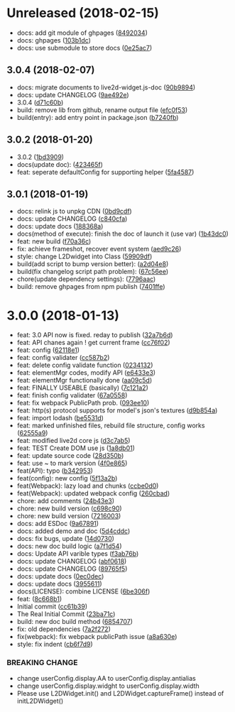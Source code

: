 <a name="Unreleased"></a>
# Unreleased (2018-02-15)

* docs: add git module of ghpages ([8492034](https://github.com/xiazeyu/live2d-widget.js/commit/8492034))
* docs: ghpages ([103b1dc](https://github.com/xiazeyu/live2d-widget.js/commit/103b1dc))
* docs: use submodule to store docs ([0e25ac7](https://github.com/xiazeyu/live2d-widget.js/commit/0e25ac7))



<a name="3.0.4"></a>
## 3.0.4 (2018-02-07)

* docs: migrate documents to live2d-widget.js-doc ([90b9894](https://github.com/xiazeyu/live2d-widget.js/commit/90b9894))
* docs: update CHANGELOG ([9ae492e](https://github.com/xiazeyu/live2d-widget.js/commit/9ae492e))
* 3.0.4 ([d71c60b](https://github.com/xiazeyu/live2d-widget.js/commit/d71c60b))
* build: remove lib from github, rename output file ([efc0f53](https://github.com/xiazeyu/live2d-widget.js/commit/efc0f53))
* build(entry): add entry point in package.json ([b7240fb](https://github.com/xiazeyu/live2d-widget.js/commit/b7240fb))



<a name="3.0.2"></a>
## 3.0.2 (2018-01-20)

* 3.0.2 ([1bd3909](https://github.com/xiazeyu/live2d-widget.js/commit/1bd3909))
* docs(update doc): ([423465f](https://github.com/xiazeyu/live2d-widget.js/commit/423465f))
* feat: seperate defaultConfig for supporting helper ([5fa4587](https://github.com/xiazeyu/live2d-widget.js/commit/5fa4587))



<a name="3.0.1"></a>
## 3.0.1 (2018-01-19)

* docs: relink js to unpkg CDN ([0bd9cdf](https://github.com/xiazeyu/live2d-widget.js/commit/0bd9cdf))
* docs: update CHANGELOG ([c840cfa](https://github.com/xiazeyu/live2d-widget.js/commit/c840cfa))
* docs: update docs ([188368a](https://github.com/xiazeyu/live2d-widget.js/commit/188368a))
* docs(method of execute): finish the doc of launch it (use var) ([1b43dc0](https://github.com/xiazeyu/live2d-widget.js/commit/1b43dc0))
* feat: new build ([f70a36c](https://github.com/xiazeyu/live2d-widget.js/commit/f70a36c))
* fix: achieve frameshot, recover event system ([aed9c26](https://github.com/xiazeyu/live2d-widget.js/commit/aed9c26))
* style: change L2Dwidget into Class ([59909df](https://github.com/xiazeyu/live2d-widget.js/commit/59909df))
* build(add script to bump version better): ([a2d04e8](https://github.com/xiazeyu/live2d-widget.js/commit/a2d04e8))
* build(fix changelog script path problem): ([67c56ee](https://github.com/xiazeyu/live2d-widget.js/commit/67c56ee))
* chore(update dependency settings): ([7796aac](https://github.com/xiazeyu/live2d-widget.js/commit/7796aac))
* build: remove ghpages from npm publish ([7401ffe](https://github.com/xiazeyu/live2d-widget.js/commit/7401ffe))



<a name="3.0.0"></a>
# 3.0.0 (2018-01-13)

* feat: 3.0 API now is fixed. reday to publish ([32a7b6d](https://github.com/xiazeyu/live2d-widget.js/commit/32a7b6d))
* feat: API chanes again ! get current frame ([cc76f02](https://github.com/xiazeyu/live2d-widget.js/commit/cc76f02))
* feat: config ([62118e1](https://github.com/xiazeyu/live2d-widget.js/commit/62118e1))
* feat: config validater ([cc587b2](https://github.com/xiazeyu/live2d-widget.js/commit/cc587b2))
* feat: delete config validate function ([0234132](https://github.com/xiazeyu/live2d-widget.js/commit/0234132))
* feat: elementMgr codes, modify API ([e6433e3](https://github.com/xiazeyu/live2d-widget.js/commit/e6433e3))
* feat: elementMgr functionally done ([aa09c5d](https://github.com/xiazeyu/live2d-widget.js/commit/aa09c5d))
* feat: FINALLY USEABLE (basically) ([7c121a2](https://github.com/xiazeyu/live2d-widget.js/commit/7c121a2))
* feat: finish config validater ([67a0558](https://github.com/xiazeyu/live2d-widget.js/commit/67a0558))
* feat: fix webpack PublicPath prob. ([093ee10](https://github.com/xiazeyu/live2d-widget.js/commit/093ee10))
* feat: http(s) protocol supports for model's json's textures ([d9b854a](https://github.com/xiazeyu/live2d-widget.js/commit/d9b854a))
* feat: import lodash ([be5531d](https://github.com/xiazeyu/live2d-widget.js/commit/be5531d))
* feat: marked unfinished files, rebuild file structure, config works ([62555a9](https://github.com/xiazeyu/live2d-widget.js/commit/62555a9))
* feat: modified live2d core js ([d3c7ab5](https://github.com/xiazeyu/live2d-widget.js/commit/d3c7ab5))
* feat: TEST Create DOM use js ([1a8db01](https://github.com/xiazeyu/live2d-widget.js/commit/1a8db01))
* feat: update source code ([28d350b](https://github.com/xiazeyu/live2d-widget.js/commit/28d350b))
* feat: use ~ to mark version ([4f0e865](https://github.com/xiazeyu/live2d-widget.js/commit/4f0e865))
* feat(API): typo ([b342953](https://github.com/xiazeyu/live2d-widget.js/commit/b342953))
* feat(config): new config ([5f13a2b](https://github.com/xiazeyu/live2d-widget.js/commit/5f13a2b))
* feat(Webpack): lazy load and chunks ([ccbe0d0](https://github.com/xiazeyu/live2d-widget.js/commit/ccbe0d0))
* feat(Webpack): updated webpack config ([260cbad](https://github.com/xiazeyu/live2d-widget.js/commit/260cbad))
* chore: add comments ([24b43e3](https://github.com/xiazeyu/live2d-widget.js/commit/24b43e3))
* chore: new build version ([c698c90](https://github.com/xiazeyu/live2d-widget.js/commit/c698c90))
* chore: new build version ([7216003](https://github.com/xiazeyu/live2d-widget.js/commit/7216003))
* docs: add ESDoc ([9a67891](https://github.com/xiazeyu/live2d-widget.js/commit/9a67891))
* docs: added demo and doc ([5d4cddc](https://github.com/xiazeyu/live2d-widget.js/commit/5d4cddc))
* docs: fix bugs, update ([14d0730](https://github.com/xiazeyu/live2d-widget.js/commit/14d0730))
* docs: new doc build logic ([a7f1d54](https://github.com/xiazeyu/live2d-widget.js/commit/a7f1d54))
* docs: Update API varible types ([f3ab76b](https://github.com/xiazeyu/live2d-widget.js/commit/f3ab76b))
* docs: update CHANGELOG ([abf0618](https://github.com/xiazeyu/live2d-widget.js/commit/abf0618))
* docs: update CHANGELOG ([89765f5](https://github.com/xiazeyu/live2d-widget.js/commit/89765f5))
* docs: update docs ([0ec0dec](https://github.com/xiazeyu/live2d-widget.js/commit/0ec0dec))
* docs: update docs ([3955611](https://github.com/xiazeyu/live2d-widget.js/commit/3955611))
* docs(LICENSE): combine LICENSE ([6be306f](https://github.com/xiazeyu/live2d-widget.js/commit/6be306f))
* feat: ([8c668b1](https://github.com/xiazeyu/live2d-widget.js/commit/8c668b1))
* Initial commit ([cc61b39](https://github.com/xiazeyu/live2d-widget.js/commit/cc61b39))
* The Real Initial Commit ([23ba71c](https://github.com/xiazeyu/live2d-widget.js/commit/23ba71c))
* build: new doc build method ([6854707](https://github.com/xiazeyu/live2d-widget.js/commit/6854707))
* fix: old dependencies ([7a2f272](https://github.com/xiazeyu/live2d-widget.js/commit/7a2f272))
* fix(webpack): fix webpack publicPath issue ([a8a630e](https://github.com/xiazeyu/live2d-widget.js/commit/a8a630e))
* style: fix indent ([cb6f7d9](https://github.com/xiazeyu/live2d-widget.js/commit/cb6f7d9))


### BREAKING CHANGE

* change userConfig.display.AA to userConfig.display.antialias
* change userConfig.display.widght to userConfig.display.width
* Please use L2DWidget.init() and L2DWidget.captureFrame() instead of initL2DWidget()


